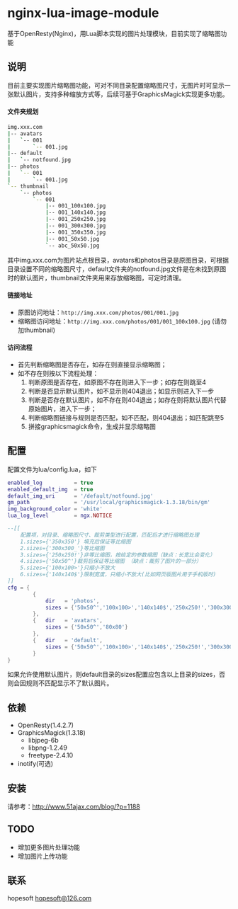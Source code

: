 # nginx-lua-image-module
基于OpenResty(Nginx)，用Lua脚本实现的图片处理模块，目前实现了缩略图功能

## 说明
目前主要实现图片缩略图功能，可对不同目录配置缩略图尺寸，无图片时可显示一张默认图片，支持多种缩放方式等，后续可基于GraphicsMagick实现更多功能。

#### 文件夹规划
```bash
img.xxx.com
|-- avatars
|   `-- 001
|       `-- 001.jpg
|-- default
|   `-- notfound.jpg
|-- photos
|   `-- 001
|       `-- 001.jpg
`-- thumbnail
    `-- photos
        `-- 001
            |-- 001_100x100.jpg
            |-- 001_140x140.jpg
            |-- 001_250x250.jpg
            |-- 001_300x300.jpg
            |-- 001_350x350.jpg
            |-- 001_50x50.jpg
            `-- abc_50x50.jpg        
```

其中img.xxx.com为图片站点根目录，avatars和photos目录是原图目录，可根据目录设置不同的缩略图尺寸，default文件夹的notfound.jpg文件是在未找到原图时的默认图片，thumbnail文件夹用来存放缩略图，可定时清理。

#### 链接地址
* 原图访问地址：```http://img.xxx.com/photos/001/001.jpg```
* 缩略图访问地址：```http://img.xxx.com/photos/001/001_100x100.jpg``` (请勿加thumbnail)


#### 访问流程
* 首先判断缩略图是否存在，如存在则直接显示缩略图；
* 如不存在则按以下流程处理：
    1. 判断原图是否存在，如原图不存在则进入下一步；如存在则跳至4
    2. 判断是否显示默认图片，如不显示则404退出；如显示则进入下一步
    3. 判断是否存在默认图片，如不存在则404退出；如存在则将默认图片代替原始图片，进入下一步；
    4. 判断缩略图链接与规则是否匹配，如不匹配，则404退出；如匹配跳至5
    5. 拼接graphicsmagick命令，生成并显示缩略图

## 配置

配置文件为lua/config.lua，如下

```lua
enabled_log 		 = true
enabled_default_img  = true
default_img_uri 	 = '/default/notfound.jpg' 
gm_path				 = '/usr/local/graphicsmagick-1.3.18/bin/gm'
img_background_color = 'white'
lua_log_level        = ngx.NOTICE

--[[ 
	配置项，对目录、缩略图尺寸、裁剪类型进行配置，匹配后才进行缩略图处理
	1.sizes={'350x350'} 填充后保证等比缩图
	2.sizes={'300x300_'}等比缩图
	3.sizes={'250x250!'}非等比缩图，按给定的参数缩图（缺点：长宽比会变化）	
	4.sizes={'50x50^'}裁剪后保证等比缩图 （缺点：裁剪了图片的一部分）	
	5.sizes={'100x100>'}只缩小不放大		
	6.sizes={'140x140$'}限制宽度，只缩小不放大(比如网页版图片用于手机版时)	
]]
cfg = {
		{
			dir   = 'photos',
			sizes = {'50x50^','100x100>','140x140$','250x250!','300x300_','350x350'}
		},
		{	dir   = 'avatars',
			sizes = {'50x50^','80x80'}
		},
		{	dir   = 'default',
			sizes = {'50x50^','100x100>','140x140$','250x250!','300x300_','350x350','80x80'}
		}
}
```
如果允许使用默认图片，则default目录的sizes配置应包含以上目录的sizes，否则会因规则不匹配显示不了默认图片。

## 依赖
* OpenResty(1.4.2.7)
* GraphicsMagick(1.3.18)
  * libjpeg-6b
  * libpng-1.2.49
  * freetype-2.4.10    
* inotify(可选)


## 安装
请参考：http://www.51ajax.com/blog/?p=1188<br/>

## TODO
* 增加更多图片处理功能
* 增加图片上传功能

## 联系
hopesoft <hopesoft@126.com>